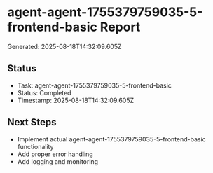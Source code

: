 # agent-agent-1755379759035-5-frontend-basic Report

Generated: 2025-08-18T14:32:09.605Z

## Status
- Task: agent-agent-1755379759035-5-frontend-basic
- Status: Completed
- Timestamp: 2025-08-18T14:32:09.605Z

## Next Steps
- Implement actual agent-agent-1755379759035-5-frontend-basic functionality
- Add proper error handling
- Add logging and monitoring
